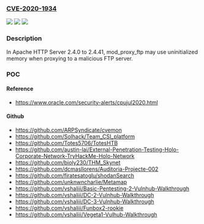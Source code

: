 ### [CVE-2020-1934](https://cve.mitre.org/cgi-bin/cvename.cgi?name=CVE-2020-1934)
![](https://img.shields.io/static/v1?label=Product&message=Apache%20HTTP%20Server&color=blue)
![](https://img.shields.io/static/v1?label=Version&message=n%2Fa&color=blue)
![](https://img.shields.io/static/v1?label=Vulnerability&message=mod_proxy_ftp%20use%20of%20uninitialized%20value&color=brighgreen)

### Description

In Apache HTTP Server 2.4.0 to 2.4.41, mod_proxy_ftp may use uninitialized memory when proxying to a malicious FTP server.

### POC

#### Reference
- https://www.oracle.com/security-alerts/cpujul2020.html

#### Github
- https://github.com/ARPSyndicate/cvemon
- https://github.com/Solhack/Team_CSI_platform
- https://github.com/Totes5706/TotesHTB
- https://github.com/austin-lai/External-Penetration-Testing-Holo-Corporate-Network-TryHackMe-Holo-Network
- https://github.com/bioly230/THM_Skynet
- https://github.com/dcmasllorens/Auditoria-Projecte-002
- https://github.com/firatesatoglu/shodanSearch
- https://github.com/unknwncharlie/Metamap
- https://github.com/vshaliii/Basic-Pentesting-2-Vulnhub-Walkthrough
- https://github.com/vshaliii/DC-2-Vulnhub-Walkthrough
- https://github.com/vshaliii/DC-3-Vulnhub-Walkthrough
- https://github.com/vshaliii/Funbox2-rookie
- https://github.com/vshaliii/Vegeta1-Vulhub-Walkthrough

